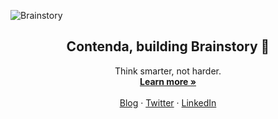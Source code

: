 ![Brainstory](https://github.com/Contenda-Team/.github/assets/1454517/45b1c0cc-9713-4fef-9b25-9db91da3c48a)

<p align="center"> 
  <h2 align="center">Contenda, building Brainstory 🧠</h2>  
    <p align="center">
    Think smarter, not harder.
    <br />
    <a href="https://brainstory.ai"><strong>Learn more »</strong></a>
    <br />
    <br />
    <a href="https://contenda.co/blog/">Blog</a>
    ·
    <a href="https://twitter.com/contendaco">Twitter</a>
    ·
    <a href="https://www.linkedin.com/company/contendaco/">LinkedIn</a>
  </p>
</p>
